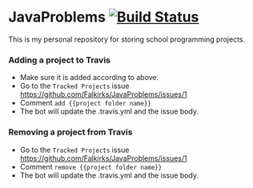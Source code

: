 JavaProblems [![Build Status](https://travis-ci.org/Falkirks/JavaProblems.svg)](https://travis-ci.org/Falkirks/JavaProblems)
=========

This is my personal repository for storing school programming projects.

### Adding a project to Travis
- Make sure it is added according to above.
- Go to the ```Tracked Projects``` issue https://github.com/Falkirks/JavaProblems/issues/1
- Comment ```add {{project folder name}}```
- The bot will update the .travis.yml and the issue body.

### Removing a project from Travis
- Go to the ```Tracked Projects``` issue https://github.com/Falkirks/JavaProblems/issues/1
- Comment ```remove {{project folder name}}```
- The bot will update the .travis.yml and the issue body.

